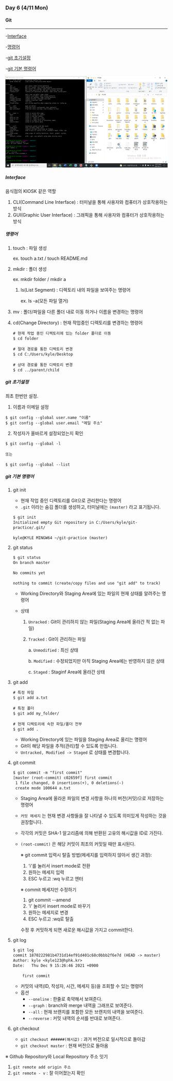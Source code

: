 ### Day 6 (4/11 Mon)

#### Git

---

-[Interface](#interface)

-[명령어](#명령어)

-[git 초기설정](#git-초기설정)

-[git 기본 명령어](#git-기본-명령어)



![스크린샷(469)](TIL_6(git_1).assets/스크린샷(469).png)

##### Interface

  음식점의 KIOSK 같은 역할 

1. CLI(Command Line Interface) :  터미널을 통해 사용자와 컴퓨터가 상호작용하는 방식
2. GUI(Graphic User Interface) : 그래픽을 통해 사용자와 컴퓨터가 상호작용하는 방식



##### 명령어

  1. touch : 파일 생성

     ex. touch a.txt / touch README.md

  2. mkdir : 폴더 생성

     ex. mkdir folder / mkdir a

     1. ls(List Segment) : 디렉토리 내의 파일을 보여주는 명령어

        ex. ls -a(모든 파일 열거)

  3. mv : 폴더/파일을 다른 폴더 내로 이동 하거나 이름을 변경하는 명령어

  4. cd(Change Directory) : 현재 작업중인 디렉토리를 변경하는 명령어

     ```
     # 현재 작업 중인 디렉토리에 있는 folder 폴더로 이동
     $ cd folder
     
     # 절대 경로를 통한 디렉토리 변경
     $ cd C:/Users/kyle/Desktop
     
     # 상대 경로를 통한 디렉토리 변경
     $ cd ../parent/child
     ```



##### git 초기설정


최초 한번만 설정.

1. 이름과 이메일 설정
```
$ git config --global user.name "이름"
$ git config --global user.email "메일 주소"
```
2. 작성자가 올바르게 설정되었는지 확인

```
$ git config --global -l

또는

$ git config --global --list
```



##### git 기본 명령어


1. git init

   * 현재 작업 중인 디렉토리를 Git으로 관리한다는 명령어
   * `.git` 이라는 숨김 폴더를 생성하고, 터미널에는 `(master)` 라고 표기됩니다.

   ```
   $ git init
   Initialized empty Git repository in C:/Users/kyle/git-practice/.git/
   
   kyle@KYLE MINGW64 ~/git-practice (master)
   ```

2. git status

   ```
   $ git status
   On branch master
   
   No commits yet
   
   nothing to commit (create/copy files and use "git add" to track)
   ```

   * Working Directory와 Staging Area에 있는 파일의 현재 상태를 알려주는 명령어

   * 상태

     1. `Unracked` : Git이 관리하지 않는 파일(Staging Area에 올라간 적 없는 파일)

     2. `Tracked` : Git이 관리하는 파일

        a. `Unmodified` : 최신 상태

        b. `Modified` : 수정되었지만 아직 Staging Area에는 반영하지 않은 상태

        c. `Staged` : Staginf Area에 올라간 상태

3. git add

   ```
   # 특정 파일
   $ git add a.txt
   
   # 특정 폴더
   $ git add my_folder/
   
   # 현재 디렉토리에 속한 파일/폴더 전부
   $ git add .
   ```

   * Working Directory에 있는 파일을 Staging Area로 올리는 명령어
   * Git이 해당 파일을 추적(관리)할 수 있도록 만듭니다.
   * `Untracked, Modified -> Staged` 로 상태를 변경합니다.

4. git commit

   ```
   $ git commit -m "first commit"
   [master (root-commit) c02659f] first commit
    1 file changed, 0 insertions(+), 0 deletions(-)
    create mode 100644 a.txt
   ```

   * Staging Area에 올라온 파일의 변경 사항을 하나의 버전(커밋)으로 저장하는 명령어

   * `커밋 메세지` 는 현재 변경 사항들을 잘 나타낼 수 있도록 의미있게 작성하는 것을 권장합니다.

   * 각각의 커밋은 SHA-1 알고리즘에 의해 반환된 고유의 해시값을 ID로 가진다.

   * `(root-commit)` 은 해당 커밋이 최초의 커밋일 때만 표시된다.

     ※ git commit 입력시 탈출 방법(메세지를 입력하지 않아서 생긴 과정):

     1. 'i'를 눌러서 insert mode로 전환
     2. 원하는 메세지 입력
     3. ESC 누르고 :wq 누르고 엔터
     
     ※ commit 메세지만 수정하기
     
     1. git commit --amend
     2. 'i' 눌러서 insert mode로 바꾸기
     3. 원하는 메세지로 변경
     4. ESC 누르고 :wq로 탈출
     
     수정 후 커밋하게 되면 새로운 해시값을 가지고 commit한다.

5. git log

   ```
   $ git log
   commit 1870222981b4731d14ef91d401c68c0bbb2f6e7d (HEAD -> master)
   Author: kyle <kyle123@hphk.kr>
   Date:   Thu Dec 9 15:26:46 2021 +0900
   
       first commit
   ```

   * 커밋의 내역(ID, 작성자, 시간, 메세지 등)을 조회할 수 있는 명령어
   * 옵션
     * `--oneline` : 한줄로 축약해서 보여준다.
     * `--graph` : branch와 merge 내역을 그래프로 보여준다.
     * `--all` : 현재 브랜치를 포함한 모든 브랜치의 내역을 보여준다.
     * `--reverse` : 커밋 내역의 순서를 반대로 보여준다.
   
6. git checkout

   * `git checkout ######(해시값)` : 과거 버전으로 일시적으로 돌아감
   * `git checkout master` : 현재 버전으로 돌아옴

※ Github Repository와 Local Repository 주소 잇기

1. `git remote add origin 주소` 
2. `git remote - v`  : 잘 이어졌는지 확인
